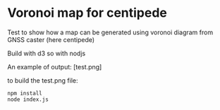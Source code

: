 # Voronoi map for centipede

Test to show how a map can be generated using voronoi diagram from GNSS caster (here centipede)

Build with d3 so with nodjs

An example of output: [test.png]

to build the test.png file:
```
npm install
node index.js
```
